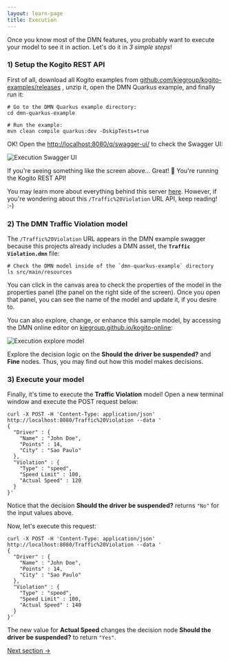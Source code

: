 ```yaml
---
layout: learn-page
title: Execution
---
```


Once you know most of the DMN features, you probably want to execute your model to see it in action. Let's do it in _3 simple steps_!

### 1) Setup the Kogito REST API

First of all, download all Kogito examples from [github.com/kiegroup/kogito-examples/releases](https://github.com/kiegroup/kogito-examples/releases) , unzip it, open the DMN Quarkus example, and finally run it:

```
# Go to the DMN Quarkus example directory:
cd dmn-quarkus-example

# Run the example:
mvn clean compile quarkus:dev -DskipTests=true
```

OK! Open the [http://localhost:8080/q/swagger-ui/](http://localhost:8080/q/swagger-ui/) to check the Swagger UI:

![Execution Swagger UI](/assets/execution-swagger-ui.png)

If you're seeing something like the screen above... Great! 🎉 You're running the Kogito REST API!

You may learn more about everything behind this server [here](https://kogito.kie.org/get-started). However, if you're wondering about this `/Traffic%20Violation` URL API, keep reading! :-)

### 2) The DMN Traffic Violation model

The `/Traffic%20Violation` URL appears in the DMN example swagger because this projects already includes a DMN asset, the **`Traffic Violation.dmn`** file:

```
# Check the DMN model inside of the `dmn-quarkus-example` directory
ls src/main/resources
```

You can click in the canvas area to check the properties of the model in the properties panel (the panel on the right side of the screen). Once you open that panel, you can see the name of the model and update it, if you desire to.

You can also explore, change, or enhance this sample model, by accessing the DMN online editor on [kiegroup.github.io/kogito-online](https://kiegroup.github.io/kogito-online):

![Execution explore model](/assets/execution-explore-model.gif)

Explore the decision logic on the **Should the driver be suspended?** and **Fine** nodes. Thus, you may find out how this model makes decisions.

### 3) Execute your model

Finally, it's time to execute the **Traffic Violation** model! Open a new terminal window and execute the POST request below:

```
curl -X POST -H 'Content-Type: application/json' http://localhost:8080/Traffic%20Violation --data '
{
  "Driver" : {
    "Name" : "John Doe",
    "Points" : 14,
    "City" : "Sao Paulo"
  },
  "Violation" : {
    "Type" : "speed",
    "Speed Limit" : 100,
    "Actual Speed" : 120
  }
}'
```

Notice that the decision **Should the driver be suspended?** returns `"No"` for the input values above.

Now, let's execute this request:

```
curl -X POST -H 'Content-Type: application/json' http://localhost:8080/Traffic%20Violation --data '
{
  "Driver" : {
    "Name" : "John Doe",
    "Points" : 14,
    "City" : "Sao Paulo"
  },
  "Violation" : {
    "Type" : "speed",
    "Speed Limit" : 100,
    "Actual Speed" : 140
  }
}'
```

The new value for **Actual Speed** changes the decision node **Should the driver be suspended?** to return `"Yes"`.

<a class="button next-section" href="/learn/keep-learning">Next section →</a>
